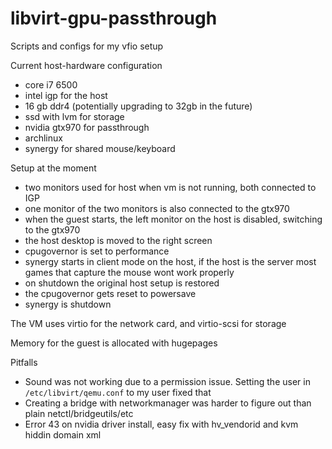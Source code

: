 # libvirt-gpu-passthrough
Scripts and configs for my vfio setup

Current host-hardware configuration
* core i7 6500
* intel igp for the host
* 16 gb ddr4 (potentially upgrading to 32gb in the future)
* ssd with lvm for storage
* nvidia gtx970 for passthrough
* archlinux
* synergy for shared mouse/keyboard


Setup at the moment
* two monitors used for host when vm is not running, both connected to IGP
* one monitor of the two monitors is also connected to the gtx970
* when the guest starts, the left monitor on the host is disabled, switching to the gtx970
* the host desktop is moved to the right screen
* cpugovernor is set to performance
* synergy starts in client mode on the host, if the host is the server most games that capture the mouse wont work properly
* on shutdown the original host setup is restored
* the cpugovernor gets reset to powersave
* synergy is shutdown

The VM uses virtio for the network card, and virtio-scsi for storage

Memory for the guest is allocated with hugepages

Pitfalls
* Sound was not working due to a permission issue. Setting the user in ```/etc/libvirt/qemu.conf``` to my user fixed that
* Creating a bridge with networkmanager was harder to figure out than plain netctl/bridgeutils/etc 
* Error 43 on nvidia driver install, easy fix  with hv_vendorid and kvm hiddin domain xml

